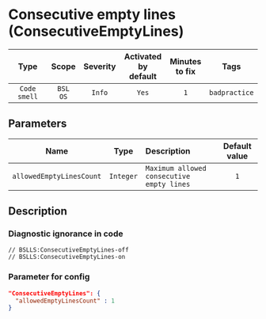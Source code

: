 # Consecutive empty lines (ConsecutiveEmptyLines)

| Type | Scope | Severity | Activated<br/>by default | Minutes<br/>to fix | Tags |
| :-: | :-: | :-: | :-: | :-: | :-: |
| `Code smell` | `BSL`<br/>`OS` | `Info` | `Yes` | `1` | `badpractice` |

## Parameters 

| Name | Type | Description | Default value |
| :-: | :-: | :-- | :-: |
| `allowedEmptyLinesCount` | `Integer` | ```Maximum allowed consecutive empty lines``` | ```1``` |

<!-- Блоки выше заполняются автоматически, не трогать -->
## Description
<!-- Описание диагностики заполняется вручную. Необходимо понятным языком описать смысл и схему работу -->

<!-- Блоки ниже заполняются автоматически, не трогать -->

### Diagnostic ignorance in code

```bsl
// BSLLS:ConsecutiveEmptyLines-off
// BSLLS:ConsecutiveEmptyLines-on
```

### Parameter for config

```json
"ConsecutiveEmptyLines": {
  "allowedEmptyLinesCount" : 1
}
```
